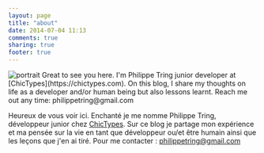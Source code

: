 ```yaml
---
layout: page
title: "about"
date: 2014-07-04 11:13
comments: true
sharing: true
footer: true
---
```

<img id="portrait" src="{{@root_url}}/images/profile-pic.png" alt="portrait" />
Great to see you here. I'm Philippe Tring junior developer at [ChicTypes](https://chictypes.com).
On this blog, I share my thoughts on life as a developer and/or human being but also lessons learnt. Reach me out any time: philippetring@gmail.com

Heureux de vous voir ici. Enchanté je me nomme Philippe Tring, développeur junior chez [ChicTypes](https://chictypes.com).
Sur ce blog je partage mon expérience et ma pensée sur la vie en tant que développeur ou/et être humain ainsi que les leçons que j'en ai tiré. Pour me contacter : philippetring@gmail.com
